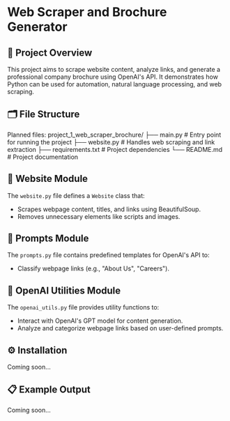 # Web Scraper and Brochure Generator

## 📖 Project Overview
This project aims to scrape website content, analyze links, and generate a professional company brochure using OpenAI's API. It demonstrates how Python can be used for automation, natural language processing, and web scraping.

## 🗂️ File Structure
Planned files:
project_1_web_scraper_brochure/ ├── main.py # Entry point for running the project ├── website.py # Handles web scraping and link extraction ├── requirements.txt # Project dependencies └── README.md # Project documentation

## 🧩 Website Module
The `website.py` file defines a `Website` class that:
- Scrapes webpage content, titles, and links using BeautifulSoup.
- Removes unnecessary elements like scripts and images.

## 🧩 Prompts Module
The `prompts.py` file contains predefined templates for OpenAI's API to:
- Classify webpage links (e.g., "About Us", "Careers").

## 🧩 OpenAI Utilities Module
The `openai_utils.py` file provides utility functions to:
- Interact with OpenAI's GPT model for content generation.
- Analyze and categorize webpage links based on user-defined prompts.




## ⚙️ Installation
Coming soon...

## 📋 Example Output
Coming soon...

